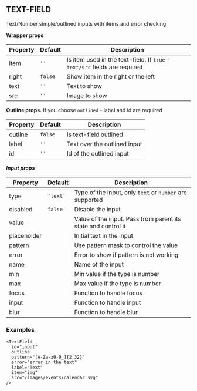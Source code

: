 ## TEXT-FIELD

Text/Number simple/outlined inputs with items and error checking

**Wrapper props**

Property | Default | Description
--- | --- | ---
item | `''` | Is item used in the text-field. If `true` - `text/src` fields are required
right | `false` | Show item in the right or the left
text | `''` | Text to show
src | `''` | Image to show

**Outline props.** If you choose `outlined` - label and id are required

Property | Default | Description
--- | --- | ---
outline | `false` | Is text-field outlined
label | `''` | Text over the outlined input
id | `''` | Id of the outlined input

***Input props***

Property | Default | Description
--- | --- | ---
type | `'text'` | Type of the input, only `text` or `number` are supported
disabled | `false` |Disable the input
value |  | Value of the input. Pass from parent its state and control it
placeholder |  | Initial text in the input
pattern |  | Use pattern mask to control the value
error |  | Error to show if pattern is not working
name |  | Name of the input
min |  | Min value if the type is number
max |  | Max value if the type is number
focus |  | Function to handle focus
input |  | Function to handle input
blur |  | Function to handle blur



### Examples

```
<TextField
  id="input"
  outline
  pattern="[A-Za-z0-9_]{2,32}"
  error="error in the text"
  label="Text"
  item="img"
  src="/images/events/calendar.svg"
/>
```
